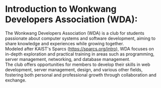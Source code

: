 # Introduction to Wonkwang Developers Association (WDA):

The Wonkwang Developers Association (WDA) is a club for students passionate about computer systems and software development, aiming to share knowledge and experiences while growing together.<br>
Modeled after KAIST's Sparcs (https://sparcs.org/intro), WDA focuses on in-depth exploration and practical training in areas such as programming, server management, networking, and database management.<br>
The club offers opportunities for members to develop their skills in web development, server management, design, and various other fields, fostering both personal and professional growth through collaboration and exchange.
